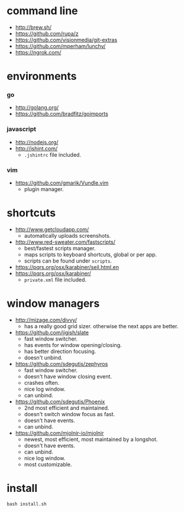 # command line
* http://brew.sh/
* https://github.com/rupa/z
* https://github.com/visionmedia/git-extras
* https://github.com/mperham/lunchy/
* https://ngrok.com/

# environments
### go
* http://golang.org/
* https://github.com/bradfitz/goimports

### javascript
* http://nodejs.org/
* http://jshint.com/
  - `.jshintrc` file included.

### vim
* https://github.com/gmarik/Vundle.vim
  - plugin manager.

# shortcuts
* http://www.getcloudapp.com/
  - automatically uploads screenshots.
* http://www.red-sweater.com/fastscripts/
  - best/fastest scripts manager.
  - maps scripts to keyboard shortcuts, global or per app.
  - scripts can be found under `scripts`.
* https://pqrs.org/osx/karabiner/seil.html.en
* https://pqrs.org/osx/karabiner/
  - `private.xml` file included.

# window managers
* http://mizage.com/divvy/
  - has a really good grid sizer. otherwise the next apps are better.
* https://github.com/jigish/slate
  - fast window switcher.
  - has events for window opening/closing.
  - has better direction focusing.
  - doesn't unbind.
* https://github.com/sdegutis/zephyros
  - fast window switcher.
  - doesn't have window closing event.
  - crashes often.
  - nice log window.
  - can unbind.
* https://github.com/sdegutis/Phoenix
  - 2nd most efficient and maintained.
  - doesn't switch window focus as fast.
  - doesn't have events.
  - can unbind.
* https://github.com/mjolnir-io/mjolnir
  - newest, most efficient, most maintained by a longshot.
  - doesn't have events.
  - can unbind.
  - nice log window.
  - most customizable.
 
# install

    bash install.sh
